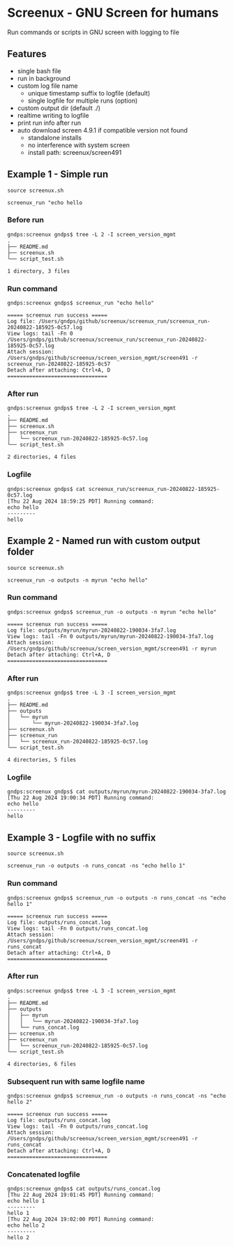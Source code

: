 # Screenux - GNU Screen for humans

Run commands or scripts in GNU screen with logging to file

## Features

- single bash file
- run in background
- custom log file name
    - unique timestamp suffix to logfile (default)
    - single logfile for multiple runs (option)
- custom output dir (default ./)
- realtime writing to logfile
- print run info after run
- auto download screen 4.9.1 if compatible version not found
    - standalone installs
    - no interference with system screen
    - install path: screenux/screen491

## Example 1 - Simple run
`source screenux.sh`

`screenux_run "echo hello`

### Before run
```
gndps:screenux gndps$ tree -L 2 -I screen_version_mgmt
.
├── README.md
├── screenux.sh
└── script_test.sh

1 directory, 3 files

```
### Run command
```
gndps:screenux gndps$ screenux_run "echo hello"

===== screenux run success =====
Log file: /Users/gndps/github/screenux/screenux_run/screenux_run-20240822-185925-0c57.log
View logs: tail -Fn 0 /Users/gndps/github/screenux/screenux_run/screenux_run-20240822-185925-0c57.log
Attach session: /Users/gndps/github/screenux/screen_version_mgmt/screen491 -r screenux_run-20240822-185925-0c57
Detach after attaching: Ctrl+A, D
================================

```

### After run
```
gndps:screenux gndps$ tree -L 2 -I screen_version_mgmt
.
├── README.md
├── screenux.sh
├── screenux_run
│   └── screenux_run-20240822-185925-0c57.log
└── script_test.sh

2 directories, 4 files
```

### Logfile
```
gndps:screenux gndps$ cat screenux_run/screenux_run-20240822-185925-0c57.log
[Thu 22 Aug 2024 18:59:25 PDT] Running command:
echo hello
---------
hello
```

## Example 2 - Named run with custom output folder
`source screenux.sh`

`screenux_run -o outputs -n myrun "echo hello"`

### Run command
```
gndps:screenux gndps$ screenux_run -o outputs -n myrun "echo hello"

===== screenux run success =====
Log file: outputs/myrun/myrun-20240822-190034-3fa7.log
View logs: tail -Fn 0 outputs/myrun/myrun-20240822-190034-3fa7.log
Attach session: /Users/gndps/github/screenux/screen_version_mgmt/screen491 -r myrun
Detach after attaching: Ctrl+A, D
================================

```

### After run
```
gndps:screenux gndps$ tree -L 3 -I screen_version_mgmt
.
├── README.md
├── outputs
│   └── myrun
│       └── myrun-20240822-190034-3fa7.log
├── screenux.sh
├── screenux_run
│   └── screenux_run-20240822-185925-0c57.log
└── script_test.sh

4 directories, 5 files
```
### Logfile
```
gndps:screenux gndps$ cat outputs/myrun/myrun-20240822-190034-3fa7.log 
[Thu 22 Aug 2024 19:00:34 PDT] Running command:
echo hello
---------
hello
```

## Example 3 - Logfile with no suffix
`source screenux.sh`

`screenux_run -o outputs -n runs_concat -ns "echo hello 1"`
### Run command
```
gndps:screenux gndps$ screenux_run -o outputs -n runs_concat -ns "echo hello 1"

===== screenux run success =====
Log file: outputs/runs_concat.log
View logs: tail -Fn 0 outputs/runs_concat.log
Attach session: /Users/gndps/github/screenux/screen_version_mgmt/screen491 -r runs_concat
Detach after attaching: Ctrl+A, D
================================

```
### After run
```
gndps:screenux gndps$ tree -L 3 -I screen_version_mgmt
.
├── README.md
├── outputs
│   ├── myrun
│   │   └── myrun-20240822-190034-3fa7.log
│   └── runs_concat.log
├── screenux.sh
├── screenux_run
│   └── screenux_run-20240822-185925-0c57.log
└── script_test.sh

4 directories, 6 files
```
### Subsequent run with same logfile name
```
gndps:screenux gndps$ screenux_run -o outputs -n runs_concat -ns "echo hello 2"

===== screenux run success =====
Log file: outputs/runs_concat.log
View logs: tail -Fn 0 outputs/runs_concat.log
Attach session: /Users/gndps/github/screenux/screen_version_mgmt/screen491 -r runs_concat
Detach after attaching: Ctrl+A, D
================================

```
### Concatenated logfile
```
gndps:screenux gndps$ cat outputs/runs_concat.log 
[Thu 22 Aug 2024 19:01:45 PDT] Running command:
echo hello 1
---------
hello 1
[Thu 22 Aug 2024 19:02:00 PDT] Running command:
echo hello 2
---------
hello 2

```



